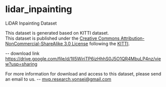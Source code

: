 # lidar_inpainting
LiDAR Inpainting Dataset

This dataset is generated based on KITTI dataset.  
This dataset is published under the <a href="https://creativecommons.org/licenses/by-nc-sa/3.0/" target="_blank">Creative Commons Attribution-NonCommercial-ShareAlike 3.0 License</a> following the <a href="http://www.cvlibs.net/datasets/kitti/index.php" target="_blank">KITTI</a>.

-- download link
https://drive.google.com/file/d/1ll5WiriTP6izHhhS0J5O1QR4MbuLP4nz/view?usp=sharing


For more information for download and access to this dataset, please send an email to us.
-- mvp.research.yonsei@gmail.com


